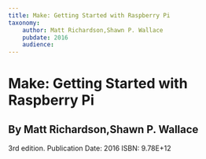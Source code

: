 ```yaml
---
title: Make: Getting Started with Raspberry Pi
taxonomy:
	author: Matt Richardson,Shawn P. Wallace
	pubdate: 2016
	audience: 
---
```

# Make: Getting Started with Raspberry Pi
## By Matt Richardson,Shawn P. Wallace

3rd edition. 
Publication Date: 2016
ISBN: 9.78E+12